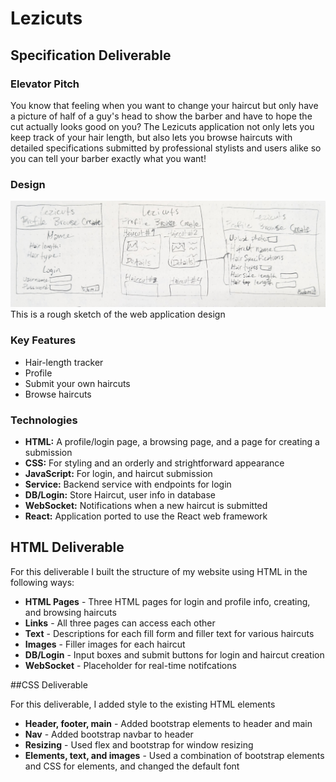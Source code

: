 # Lezicuts

## Specification Deliverable

### Elevator Pitch
You know that feeling when you want to change your haircut but only have a picture of half of a guy's head to show the barber and have to hope the cut actually looks good on you? The Lezicuts application not only lets you keep track of your hair length, but also lets you browse haircuts with detailed specifications submitted by professional stylists and users alike so you can tell your barber exactly what you want!

### Design
![Three webpages design](PXL_20240117_224733904.jpg)
This is a rough sketch of the web application design

### Key Features

- Hair-length tracker
- Profile
- Submit your own haircuts
- Browse haircuts

### Technologies

- **HTML:** A profile/login page, a browsing page, and a page for creating a submission
- **CSS:** For styling and an orderly and strightforward appearance
- **JavaScript:** For login, and haircut submission
- **Service:** Backend service with endpoints for login
- **DB/Login:** Store Haircut, user info in database
- **WebSocket:** Notifications when a new haircut is submitted
- **React:** Application ported to use the React web framework

## HTML Deliverable

For this deliverable I built the structure of my website using HTML in the following ways:

- **HTML Pages** - Three HTML pages for login and profile info, creating, and browsing haircuts
- **Links** - All three pages can access each other
- **Text** - Descriptions for each fill form and filler text for various haircuts
- **Images** - Filler images for each haircut
- **DB/Login** - Input boxes and submit buttons for login and haircut creation
- **WebSocket** - Placeholder for real-time notifcations

##CSS Deliverable

For this deliverable, I added style to the existing HTML elements

- **Header, footer, main** - Added bootstrap elements to header and main
- **Nav** - Added bootstrap navbar to header
- **Resizing** - Used flex and bootstrap for window resizing
- **Elements, text, and images** - Used a combination of bootstrap elements and CSS for elements, and changed the default font
